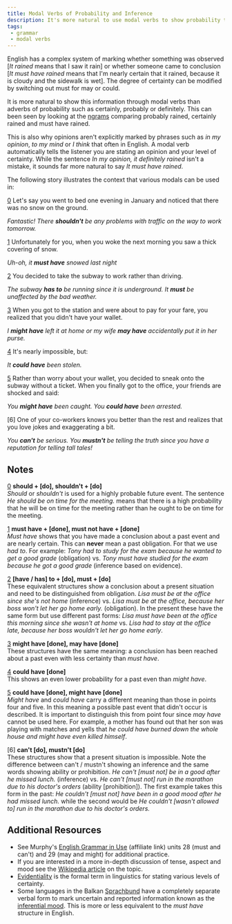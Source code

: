 ```yaml
---
title: Modal Verbs of Probability and Inference
description: It's more natural to use modal verbs to show probability than adverbs
tags:
 - grammar
 - modal verbs
---
```

English has a complex system of marking whether something was observed [*It rained* means that I saw it rain] or whether someone came to conclusion [*It must have rained* means that I'm nearly certain that it rained, because it is cloudy and the sidewalk is wet]. The degree of certainty can be modified by switching out must for may or could.

It is more natural to show this information through modal verbs than adverbs of probability such as certainly, probably or definitely. This can been seen by looking at the [ngrams][0] comparing probably rained, certainly rained and must have rained.

This is also why opinions aren't explicitly marked by phrases such as *in my opinion*, *to my mind* or *I think* that often in English. A modal verb automatically tells the listener you are stating an opinion and your level of certainty. While the sentence *In my opinion, it definitely rained* isn't a mistake, it sounds far more natural to say *It must have rained*.

The following story illustrates the context that various modals can be used in:  

[0] Let's say you went to bed one evening in January and noticed that there was no snow on the ground.

_Fantastic! There **shouldn't** be any problems with traffic on the way to work tomorrow._

[1] Unfortunately for you, when you woke the next morning you saw a thick covering of snow.  

_Uh-oh, it **must have** snowed last night_  

[2] You decided to take the subway to work rather than driving.   

_The subway **has to** be running since it is underground. It **must** be unaffected by the bad weather._

[3] When you got to the station and were about to pay for your fare, you realized that you didn't have your wallet.      

_I **might have** left it at home or my wife **may have** accidentally put it in her purse._

[4] It's nearly impossible, but:      

_It **could have** been stolen._

[5] Rather than worry about your wallet, you decided to sneak onto the subway without a ticket. When you finally got to the office, your friends are shocked and said:   

_You **might have** been caught. You **could have** been arrested._

[6]  One of your co-workers knows you better than the rest and realizes that you love jokes and exaggerating a bit.  

_You **can't** be serious. You **mustn't** be telling the truth since you have a reputation for telling tall tales!_  

## Notes

[0] **should + [do], shouldn't + [do]**  
*Should* or *shouldn't* is used for a highly probable future event. The sentence *He should be on time for the meeting.* means that there is a high probability that he will be on time for the meeting rather than he ought to be on time for the meeting.

[1] **must have + [done], must not have + [done]**  
*Must have* shows that you have made a conclusion about a past event and are nearly certain. This can **never** mean a past obligation. For that we use *had to*. For example: *Tony had to study for the exam because he wanted to get a good grade* (obligation) vs. *Tony must have studied for the exam because he got a good grade* (inference based on evidence).

[2] **[have / has] to + [do], must + [do]**  
These equivalent structures show a conclusion about a present situation and need to be distinguished from obligation. *Lisa must be at the office since she's not home* (inference) vs. *Lisa must be at the office, because her boss won't let her go home early.* (obligation). In the present these have the same form but use different past forms: *Lisa must have been at the office this morning since she wasn't at home* vs. *Lisa had to stay at the office late, because her boss wouldn't let her go home early*.

[3] **might have [done], may have [done]**  
These structures have the same meaning: a conclusion has been reached about a past even with less certainty than *must have*.

[4] **could have [done]**  
This shows an even lower probability for a past even than *might have*.

[5] **could have [done], might have [done]**  
*Might have* and *could have* carry a different meaning than those in points four and five. In this meaning a possible past event that didn't occur is described. It is important to distinguish this from point four since *may have* cannot be used here. For example, a mother has found out that her son was playing with matches and yells that *he could have burned down the whole house and might have even killed himself*.

[6] **can't [do], mustn't [do]**  
These structures show that a present situation is impossible. Note the difference between can't / mustn't showing an inference and the same words showing ability or prohibition. *He can't [must not] be in a good after he missed lunch.* (inference) vs. *He can't [must not] run in the marathon due to his doctor's orders* (ability [prohibition]). The first example takes this form in the past: *He couldn't [must not] have been in a good mood after he had missed lunch.* while the second would be *He couldn't [wasn't allowed to] run in the marathon due to his doctor's orders.*

## Additional Resources

- See Murphy's [English Grammar in Use][1] (affiliate link) units 28 (must and can't) and 29 (may and might) for additional practice.  
- If you are interested in a more in-depth discussion of tense, aspect and mood see the [Wikipedia article][2] on the topic.  
- [Evidentiality][3] is the formal term in linguistics for stating various levels of certainty.    
- Some languages in the Balkan [Sprachbund][4] have a completely separate verbal form to mark uncertain and reported information known as the [inferential mood][5]. This is more or less equivalent to the *must have* structure in English.

[0]: https://books.google.com/ngrams/graph?content=probably+rained%2Cmust+have+rained%2Ccertainly+rained&year_start=1800&year_end=2000&corpus=15&smoothing=3&share=&direct_url=t1%3B%2Cprobably%20rained%3B%2Cc0%3B.t1%3B%2Cmust%20have%20rained%3B%2Cc0%3B.t1%3B%2Ccertainly%20rained%3B%2Cc0
[1]: https://www.amazon.com/gp/product/1107539331?ie=UTF8&tag=derekcomua-20&camp=1789&linkCode=xm2&creativeASIN=1107539331
[2]: https://en.wikipedia.org/wiki/Tense–aspect–mood
[3]: https://en.wikipedia.org/wiki/Evidentiality
[4]: https://en.wikipedia.org/wiki/Balkan_sprachbund
[5]: https://en.wikipedia.org/wiki/Inferential_mood
